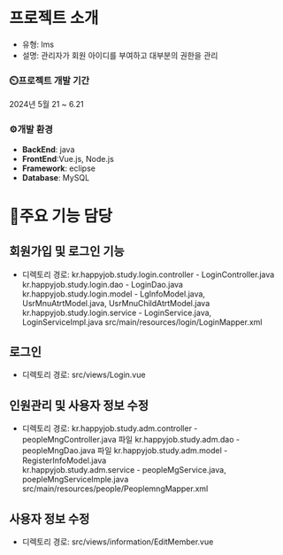 # 프로젝트 소개
- 유형: lms 
- 설명: 관리자가 회원 아이디를 부여하고 대부분의 권한을 관리  

### ⏲️프로젝트 개발 기간
2024년 5월 21 ~ 6.21 
### ⚙️개발 환경
 + **BackEnd**: java
 + **FrontEnd**:Vue.js, Node.js
 + **Framework**: eclipse
 + **Database**: MySQL

# 📌주요 기능 담당

## 회원가입 및 로그인 기능 
+ 디렉토리 경로: 
	kr.happyjob.study.login.controller - LoginController.java 
	kr.happyjob.study.login.dao - LoginDao.java
	kr.happyjob.study.login.model - LgInfoModel.java, UsrMnuAtrtModel.java, UsrMnuChildAtrtModel.java
	kr.happyjob.study.login.service - LoginService.java, LoginServiceImpl.java
	src/main/resources/login/LoginMapper.xml
	
## 로그인
+ 디렉토리 경로: src/views/Login.vue

## 인원관리 및 사용자 정보 수정
+ 디렉토리 경로: 
	kr.happyjob.study.adm.controller - peopleMngController.java 파일 
	kr.happyjob.study.adm.dao - peopleMngDao.java 파일 
	kr.happyjob.study.adm.model - RegisterInfoModel.java                           
	kr.happyjob.study.adm.service - peopleMgService.java, poepleMngServiceImple.java
	src/main/resources/people/PeoplemngMapper.xml
## 사용자 정보 수정
+ 디렉토리 경로: src/views/information/EditMember.vue
